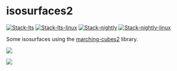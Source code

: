 # isosurfaces2

<!-- badges: start -->
[![Stack-lts](https://github.com/stla/isosurfaces2/actions/workflows/Stack-lts.yml/badge.svg)](https://github.com/stla/isosurfaces2/actions/workflows/Stack-lts.yml)
[![Stack-lts-linux](https://github.com/stla/isosurfaces2/actions/workflows/Stack-lts-linux.yml/badge.svg)](https://github.com/stla/isosurfaces2/actions/workflows/Stack-lts-linux.yml)
[![Stack-nightly](https://github.com/stla/isosurfaces2/actions/workflows/Stack-nightly.yml/badge.svg)](https://github.com/stla/isosurfaces2/actions/workflows/Stack-nightly.yml)
[![Stack-nightly-linux](https://github.com/stla/isosurfaces2/actions/workflows/Stack-nightly-linux.yml/badge.svg)](https://github.com/stla/isosurfaces2/actions/workflows/Stack-nightly-linux.yml)
<!-- badges: end -->

Some isosurfaces using the [marching-cubes2](https://github.com/stla/marching-cubes2) library.

![](gallery/pilz.gif)

![](gallery/mandelbulb.gif)

